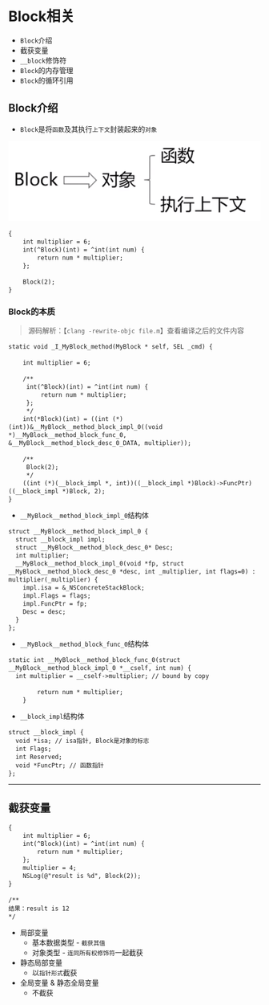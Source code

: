 # Block相关

- `Block`介绍
- 截获变量
- `__block`修饰符
- `Block`的内存管理
- `Block`的循环引用

## Block介绍

- `Block`是将`函数`及其执行`上下文`封装起来的`对象`

![Block的本质](https://github.com/Germtao/Objective-C-knowledge/blob/master/Block%E7%9B%B8%E5%85%B3/Block%E7%9A%84%E6%9C%AC%E8%B4%A8.png)

```
{    
    int multiplier = 6;
    int(^Block)(int) = ^int(int num) {
        return num * multiplier;
    };

    Block(2);
}
```

### Block的本质

> 源码解析：【`clang -rewrite-objc file.m`】查看编译之后的文件内容

```
static void _I_MyBlock_method(MyBlock * self, SEL _cmd) {

    int multiplier = 6;
    
    /**
     int(^Block)(int) = ^int(int num) {
         return num * multiplier;
     };
     */
    int(*Block)(int) = ((int (*)(int))&__MyBlock__method_block_impl_0((void *)__MyBlock__method_block_func_0, &__MyBlock__method_block_desc_0_DATA, multiplier));
    
    /**
     Block(2);
     */
    ((int (*)(__block_impl *, int))((__block_impl *)Block)->FuncPtr)((__block_impl *)Block, 2);
}
```

- `__MyBlock__method_block_impl_0`结构体

```
struct __MyBlock__method_block_impl_0 {
  struct __block_impl impl;
  struct __MyBlock__method_block_desc_0* Desc;
  int multiplier;
  __MyBlock__method_block_impl_0(void *fp, struct __MyBlock__method_block_desc_0 *desc, int _multiplier, int flags=0) : multiplier(_multiplier) {
    impl.isa = &_NSConcreteStackBlock;
    impl.Flags = flags;
    impl.FuncPtr = fp;
    Desc = desc;
  }
};
```

- `__MyBlock__method_block_func_0`结构体

```
static int __MyBlock__method_block_func_0(struct __MyBlock__method_block_impl_0 *__cself, int num) {
  int multiplier = __cself->multiplier; // bound by copy

        return num * multiplier;
    }
```

- `__block_impl`结构体

```
struct __block_impl {
  void *isa; // isa指针, Block是对象的标志
  int Flags;
  int Reserved;
  void *FuncPtr; // 函数指针
};
```

---

## 截获变量

```
{
    int multiplier = 6;
    int(^Block)(int) = ^int(int num) {
        return num * multiplier;
    };
    multiplier = 4;
    NSLog(@"result is %d", Block(2));
}

/**
结果：result is 12
*/
```

- 局部变量
  - 基本数据类型 - `截获其值`
  - 对象类型 - `连同所有权修饰符`一起截获
- 静态局部变量
  - 以`指针形式`截获
- 全局变量 & 静态全局变量
  - 不截获






